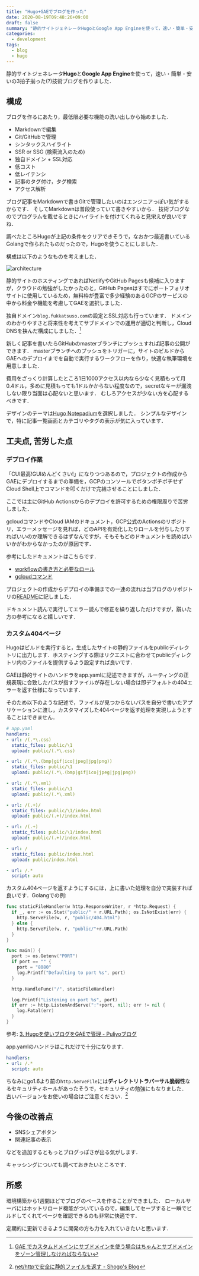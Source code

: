 ```yaml
---
title: "Hugo+GAEでブログを作った"
date: 2020-08-19T09:48:26+09:00
draft: false
summary: "静的サイトジェネレータHugoとGoogle App Engineを使って，速い・簡単・安いの3拍子揃った(?)技術ブログを作りました．"
categories:
  - development
tags:
  - blog
  - hugo
---
```


静的サイトジェネレータ**Hugo**と**Google App Engine**を使って，速い・簡単・安いの3拍子揃った(?)技術ブログを作りました．

## 構成

ブログを作るにあたり，最低限必要な機能の洗い出しから始めました．

- Markdownで編集
- Git/GitHubで管理
- シンタックスハイライト
- SSR or SSG (検索流入のため)
- 独自ドメイン + SSL対応
- 低コスト
- 低レイテンシ
- 記事のタグ付け，タグ検索
- アクセス解析

ブログ記事をMarkdownで書きGitで管理したいのはエンジニアっぽい気がするからです．
そしてMarkdownは普段使っていて書きやすいから．
技術ブログなのでプログラムを載せるときにハイライトを付けてくれると見栄えが良いですね．

調べたところHugoが上記の条件をクリアできそうで，なおかつ最近書いているGolangで作られたものだったので，Hugoを使うことにしました．

構成は以下のようなものを考えました．

![architecture](architecture.png)

静的サイトのホスティングであればNetlifyやGitHub Pagesも候補に入りますが，クラウドの勉強がしたかったのと，GitHub Pagesはすでにポートフォリオサイトに使用しているため，無料枠が豊富で多少経験のあるGCPのサービスの中から料金や機能を考慮してGAEを選択しました．

独自ドメイン`blog.fukkatsuso.com`の設定とSSL対応も行っています．
ドメインのわかりやすさと将来性を考えてサブドメインでの運用が適切と判断し，Cloud DNSを挟んだ構成にしました．[^subdomain]
[^subdomain]: [GAE でカスタムドメインにサブドメインを使う場合はちゃんとサブドメインをゾーン管理しなければならない](https://blog.kakakikikeke.com/2019/02/how-to-set-custom-domain-on-gae.html)

新しく記事を書いたらGitHubのmasterブランチにプッシュすれば記事の公開ができます．
masterブランチへのプッシュをトリガーに，サイトのビルドからGAEへのデプロイまでを自動で実行するワークフローを作り，快適な執筆環境を用意しました．

費用をざっくり計算したところ1日1000アクセス以内なら少なく見積もって月0.4ドル，多めに見積もっても1ドルかからない程度なので，secretなキーが漏洩しない限り当面は心配ないと思います．
むしろアクセスが少ない方を心配するべきです．

デザインのテーマは[Hugo Notepadium](https://themes.gohugo.io/hugo-notepadium/)を選択しました．
シンプルなデザインで，特に記事一覧画面とカテゴリやタグの表示が気に入っています．

## 工夫点, 苦労した点

### デプロイ作業

「CUI最高!GUIめんどくさい!」になりつつあるので，プロジェクトの作成からGAEにデプロイするまでの準備を，GCPのコンソールでボタンポチポチせずCloud Shell上でコマンドを叩くだけで完結させることにしました．

ここでは主にGitHub Actionsからのデプロイを許可するための権限周りで苦労しました．

gcloudコマンドやCloud IAMのドキュメント，GCP公式のActionsのリポジトリ，エラーメッセージを見れば，どのAPIを有効化したりロールを付与したりすればいいのか理解できるはずなんですが，そもそもどのドキュメントを読めばいいかがわからなかったのが原因です．

参考にしたドキュメントはこちらです．

- [workflowの書き方と必要なロール](https://github.com/GoogleCloudPlatform/github-actions/tree/master/appengine-deploy)
- [gcloudコマンド](https://cloud.google.com/sdk/gcloud/reference?hl=ja)

プロジェクトの作成からデプロイの準備までの一連の流れは当ブログのリポジトリの[README](https://github.com/Fukkatsuso/blog/blob/master/README.md)に記しました．

ドキュメント読んで実行してエラー読んで修正を繰り返しただけですが，躓いた方の参考になると嬉しいです．

### カスタム404ページ

Hugoはビルドを実行すると，生成したサイトの静的ファイルをpublicディレクトリに出力します．ホスティングする際はリクエストに合わせてpublicディレクトリ内のファイルを提供するよう設定すれば良いです．

GAEは静的サイトのハンドラをapp.yamlに記述できますが，ルーティングの正規表現に合致したパスが指すファイルが存在しない場合は即デフォルトの404エラーを返す仕様になっています．

そのため以下のような記述で，ファイルが見つからないパスを自分で書いたアプリケーションに渡し，カスタマイズした404ページを返す処理を実現しようとすることはできません．

```yaml
# app.yaml
handlers:
- url: /(.*\.css)
  static_files: public/\1
  upload: public/(.*\.css)

- url: /(.*\.(bmp|gif|ico|jpeg|jpg|png))
  static_files: public/\1
  upload: public/(.*\.(bmp|gif|ico|jpeg|jpg|png))

- url: /(.*\.xml)
  static_files: public/\1
  upload: public/(.*\.xml)

- url: /(.+)/
  static_files: public/\1/index.html
  upload: public/(.+)/index.html

- url: /(.+)
  static_files: public/\1/index.html
  upload: public/(.+)/index.html

- url: /
  static_files: public/index.html
  upload: public/index.html

- url: /.*
  script: auto
```

カスタム404ページを返すようにするには，上に書いた処理を自分で実装すれば良いです．Golangでの例:

```go
func staticFileHandler(w http.ResponseWriter, r *http.Request) {
  if _, err := os.Stat("public/" + r.URL.Path); os.IsNotExist(err) {
    http.ServeFile(w, r, "public/404.html")
  } else {
    http.ServeFile(w, r, "public/"+r.URL.Path)
  }
}

func main() {
  port := os.Getenv("PORT")
  if port == "" {
    port = "8080"
    log.Printf("Defaulting to port %s", port)
  }

  http.HandleFunc("/", staticFileHandler)

  log.Printf("Listening on port %s", port)
  if err := http.ListenAndServe(":"+port, nil); err != nil {
    log.Fatal(err)
  }
}
```

参考: [3. Hugoを使いブログをGAEで管理 - Puliyoブログ](https://blog.puliyo.com/jp/posts/hugo-on-gae-3/)

app.yamlのハンドラはこれだけで十分になります．

```yaml
handlers:
- url: /.*
  script: auto
```

ちなみにgo1.6より前の`http.ServeFile`には**ディレクトリトラバーサル脆弱性**なるセキュリティホールがあったそうで，セキュリティの勉強にもなりました．
古いバージョンをお使いの場合はご注意ください．[^serve_file]
[^serve_file]: [net/httpで安全に静的ファイルを返す - Shogo's Blog](https://shogo82148.github.io/blog/2016/04/13/serving-static-files-in-golang/)

## 今後の改善点

- SNSシェアボタン
- 関連記事の表示

などを追加するともっとブログっぽさが出る気がします．

キャッシングについても調べておきたいところです．

## 所感

環境構築から1週間ほどでブログのベースを作ることができました．
ローカルサーバにはホットリロード機能がついているので，編集してセーブすると一瞬でビルドしてくれてページを確認できるのも非常に快適です．

定期的に更新できるように開発の方も力を入れていきたいと思います．
